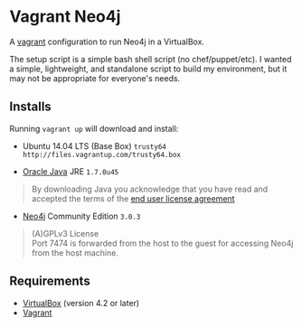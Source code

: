 # Vagrant Neo4j

A [vagrant](http://vagrantup.com) configuration to run Neo4j in a VirtualBox.

The setup script is a simple bash shell script (no chef/puppet/etc). I wanted a simple, lightweight, and standalone script to build my environment, but it may not be appropriate for everyone's needs.

## Installs

Running `vagrant up` will download and install:

* Ubuntu 14.04 LTS (Base Box) `trusty64 http://files.vagrantup.com/trusty64.box`

* [Oracle Java](http://www.java.com/) JRE `1.7.0u45`
> By downloading Java you acknowledge that you have read and accepted the terms of the [end user license agreement](http://www.oracle.com/technetwork/java/javase/terms/license/)

* [Neo4j](http://www.neo4j.org/) Community Edition `3.0.3`
> (A)GPLv3 License<br>
> Port 7474 is forwarded from the host to the guest for accessing Neo4j from the host machine.

## Requirements

* [VirtualBox](https://www.virtualbox.org/) (version 4.2 or later)
* [Vagrant](http://www.vagrantup.com/)
